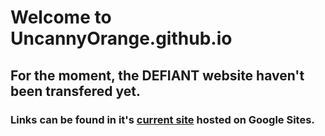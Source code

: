 # Welcome to UncannyOrange.github.io
## For the moment, the DEFIANT website haven't been transfered yet.
### Links can be found in it's [current site](https://sites.google.com/view/defiantstore) hosted on Google Sites.